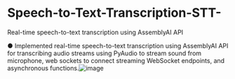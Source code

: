 # Speech-to-Text-Transcription-STT-
Real-time speech-to-text transcription using AssemblyAI API 


●	Implemented real-time speech-to-text transcription using AssemblyAI API for transcribing audio streams using PyAudio to stream sound from microphone, web sockets to connect streaming WebSocket endpoints, and asynchronous functions.![image](https://user-images.githubusercontent.com/68578215/201205423-120bdd16-ab32-4c5e-afb1-15e441c90979.png)
